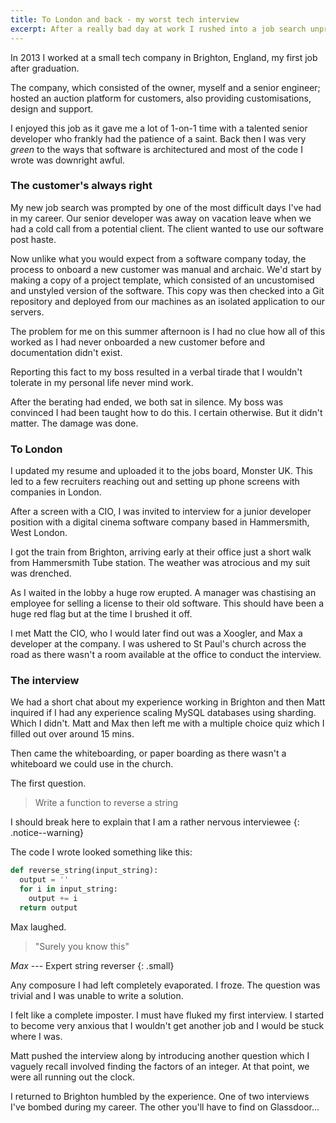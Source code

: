 ```yaml
---
title: To London and back - my worst tech interview
excerpt: After a really bad day at work I rushed into a job search unprepared.
---
```


In 2013 I worked at a small tech company in Brighton, England, my first job after graduation.

The company, which consisted of the owner, myself and a senior engineer; hosted an auction platform for customers, also providing customisations, design and support.

I enjoyed this job as it gave me a lot of 1-on-1 time with a talented senior developer who frankly had the patience of a saint. Back then I was very _green_ to the ways that software is architectured and most of the code I wrote was downright awful.

### The customer's always right

My new job search was prompted by one of the most difficult days I've had in my career. Our senior developer was away on vacation leave when we had a cold call from a potential client. The client wanted to use our software post haste.

Now unlike what you would expect from a software company today, the process to onboard a new customer was manual and archaic. We'd start by making a copy of a project template, which consisted of an uncustomised and unstyled version of the software. This copy was then checked into a Git repository and deployed from our machines as an isolated application to our servers.

The problem for me on this summer afternoon is I had no clue how all of this worked as I had never onboarded a new customer before and documentation didn't exist.

Reporting this fact to my boss resulted in a verbal tirade that I wouldn't tolerate in my personal life never mind work.

After the berating had ended, we both sat in silence. My boss was convinced I had been taught how to do this. I certain otherwise. But it didn't matter. The damage was done.

### To London

I updated my resume and uploaded it to the jobs board, Monster UK. This led to a few recruiters reaching out and setting up phone screens with companies in London.

After a screen with a CIO, I was invited to interview for a junior developer position with a digital cinema software company based in Hammersmith, West London.

I got the train from Brighton, arriving early at their office just a short walk from Hammersmith Tube station. The weather was atrocious and my suit was drenched.

As I waited in the lobby a huge row erupted. A manager was chastising an employee for selling a license to their old software. This should have been a huge red flag but at the time I brushed it off.

I met Matt the CIO, who I would later find out was a Xoogler, and Max a developer at the company. I was ushered to St Paul's church across the road as there wasn't a room available at the office to conduct the interview.

### The interview

We had a short chat about my experience working in Brighton and then Matt inquired if I had any experience scaling MySQL databases using sharding. Which I didn't. Matt and Max then left me with a multiple choice quiz which I filled out over around 15 mins.

Then came the whiteboarding, or paper boarding as there wasn't a whiteboard we could use in the church.

The first question.

> Write a function to reverse a string

I should break here to explain that I am a rather nervous interviewee
{: .notice--warning}

The code I wrote looked something like this:

```python
def reverse_string(input_string):
  output = ''
  for i in input_string:
    output += i
  return output
```

Max laughed.

> "Surely you know this"

<cite>Max</cite> --- Expert string reverser
{: .small}

Any composure I had left completely evaporated. I froze. The question was trivial and I was unable to write a solution.

I felt like a complete imposter. I must have fluked my first interview. I started to become very anxious that I wouldn't get another job and I would be stuck where I was.

Matt pushed the interview along by introducing another question which I vaguely recall involved finding the factors of an integer. At that point, we were all running out the clock.

I returned to Brighton humbled by the experience. One of two interviews I've bombed during my career. The other you'll have to find on Glassdoor...
